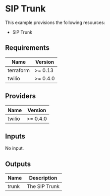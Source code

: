 # SIP Trunk

This example provisions the following resources:

- SIP Trunk

## Requirements

| Name      | Version  |
| --------- | -------- |
| terraform | >= 0.13  |
| twilio    | >= 0.4.0 |

## Providers

| Name   | Version  |
| ------ | -------- |
| twilio | >= 0.4.0 |

## Inputs

No input.

## Outputs

| Name  | Description   |
| ----- | ------------- |
| trunk | The SIP Trunk |
